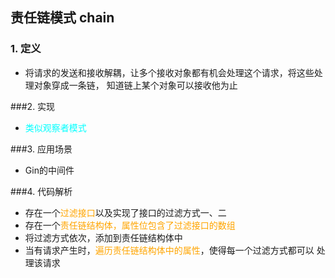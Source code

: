 ## 责任链模式 chain

### 1. 定义
- 将请求的发送和接收解耦，让多个接收对象都有机会处理这个请求，将这些处理对象穿成一条链，
知道链上某个对象可以接收他为止

###2. 实现
-  <font color=Cyan>类似观察者模式</font>



###3. 应用场景
- Gin的中间件

###4. 代码解析 
- 存在一个<font color=ORANGE>过滤接口</font>以及实现了接口的过滤方式一、二
- 存在一个<font color=ORANGE>责任链结构体，属性位包含了过滤接口的数组</font>
- 将过滤方式依次，添加到责任链结构体中
- 当有请求产生时，<font color=ORANGE>遍历责任链结构体中的属性</font>，使得每一个过滤方式都可以
处理该请求
